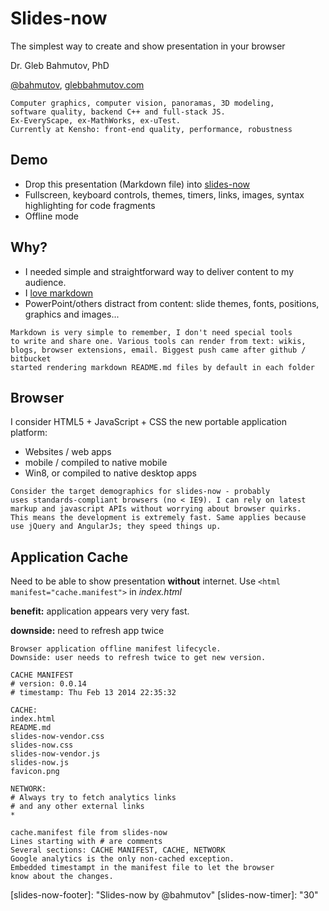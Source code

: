# Slides-now

The simplest way to create and show
presentation in your browser

Dr. Gleb Bahmutov, PhD

[@bahmutov](https://twitter.com/bahmutov),
[glebbahmutov.com](http://glebbahmutov.com/)

```notes
Computer graphics, computer vision, panoramas, 3D modeling,
software quality, backend C++ and full-stack JS.
Ex-EveryScape, ex-MathWorks, ex-uTest.
Currently at Kensho: front-end quality, performance, robustness
```

## Demo

* Drop this presentation (Markdown file)
into [slides-now](http://glebbahmutov.com/slides-now/)
* Fullscreen, keyboard controls, themes,
timers, links, images, syntax highlighting for code fragments
* Offline mode

## Why?

* I needed simple and straightforward way to deliver
content to my audience.
* I [love markdown](http://bahmutov.calepin.co/i-love-markdown.html)
* PowerPoint/others distract from content: slide themes,
fonts, positions, graphics and images...

```notes
Markdown is very simple to remember, I don't need special tools
to write and share one. Various tools can render from text: wikis,
blogs, browser extensions, email. Biggest push came after github / bitbucket
started rendering markdown README.md files by default in each folder
```

## Browser

I consider HTML5 + JavaScript + CSS the new portable application
platform:

* Websites / web apps
* mobile / compiled to native mobile
* Win8, or compiled to native desktop apps

```notes
Consider the target demographics for slides-now - probably
uses standards-compliant browsers (no < IE9). I can rely on latest
markup and javascript APIs without worrying about browser quirks.
This means the development is extremely fast. Same applies because
use jQuery and AngularJs; they speed things up.
```

## Application Cache

Need to be able to show presentation **without** internet.
Use `<html manifest="cache.manifest">` in *index.html*

**benefit:** application appears very very fast.

**downside:** need to refresh app twice

```notes
Browser application offline manifest lifecycle.
Downside: user needs to refresh twice to get new version.
```


    CACHE MANIFEST
    # version: 0.0.14
    # timestamp: Thu Feb 13 2014 22:35:32

    CACHE:
    index.html
    README.md
    slides-now-vendor.css
    slides-now.css
    slides-now-vendor.js
    slides-now.js
    favicon.png

    NETWORK:
    # Always try to fetch analytics links
    # and any other external links
    *

```notes
cache.manifest file from slides-now
Lines starting with # are comments
Several sections: CACHE MANIFEST, CACHE, NETWORK
Google analytics is the only non-cached exception.
Embedded timestampt in the manifest file to let the browser
know about the changes.
```

[slides-now-footer]: "Slides-now by @bahmutov"
[slides-now-timer]: "30"
